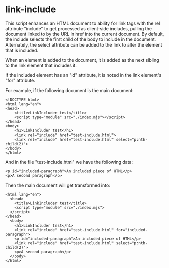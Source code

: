 # link-include

This script enhances an HTML document to ability for link tags with the rel 
attribute "include" to get processed as client-side includes, pulling the
document linked to by the URL in href into the current document. By default, 
the include selects the first child of the body to include in the document.
Alternately, the select attribute can be added to the link to alter the
element that is included.

When an element is added to the document, it is added as the next sibling to the
link element that includes it.

If the included element has an "id" attribute, it is noted in the link element's
"for" attribute.

For example, if the following document is the main document:

    <!DOCTYPE html>
    <html lang="en">
    <head>
        <title>LinkIncluder test</title>
        <script type="module" src="./index.mjs"></script>
    </head>
    <body>
        <h1>LinkIncluder test</h1>
        <link rel="include" href="test-include.html">
        <link rel="include" href="test-include.html" select="p:nth-child(2)">
    </body>
    </html>

And in the file "test-include.html" we have the following data:

    <p id="included-paragraph">An included piece of HTML</p>
    <p>A second paragraph</p>
    

Then the main document will get transformed into:

    <html lang="en">
      <head>
        <title>LinkIncluder test</title>
        <script type="module" src="./index.mjs">
      </script>
    </head>
      <body>
        <h1>LinkIncluder test</h1>
        <link rel="include" href="test-include.html" for="included-paragraph">
        <p id="included-paragraph">An included piece of HTML</p>
        <link rel="include" href="test-include.html" select="p:nth-child(2)">
        <p>A second paragraph</p>
      </body>
    </html>


